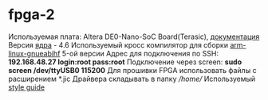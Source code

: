 # fpga-2
Используемая плата: Altera DE0-Nano-SoC Board(Terasic), [документация](http://www.terasic.com.tw/attachment/archive/941/DE0-Nano-SoC_User_manual.pdf)
Версия [ядра](https://github.com/altera-opensource/linux-socfpga/tree/socfpga-4.6) - 4.6
Используемый кросс компилятор для сборки [arm-linux-gnueabihf](https://releases.linaro.org/components/toolchain/binaries/5.4-2017.05/arm-linux-gnueabihf/) 5-ой версии 
Адрес для подключения по SSH: **192.168.48.27 login:root pass:root**
Подключение через screen: **sudo screen /dev/ttyUSB0 115200**
Для прошивки FPGA использовать файлы с расширением *.jic 
Драйвера складывать в папку */home/*
Используемый [style guide](https://github.com/msporyshev/fefuauv-styleguide)

